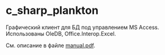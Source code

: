 # c_sharp_plankton

Графический клиент для БД под управлением MS Access. Использованы OleDB, Office.Interop.Excel.

См. описание в файле [manual.pdf](https://github.com/ZifRD/c_sharp_plankton/blob/master/manual.pdf).
